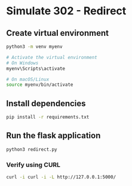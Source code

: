 # Simulate 302 - Redirect

## Create virtual environment

```bash
python3 -m venv myenv

# Activate the virtual environment
# On Windows
myenv\Scripts\activate

# On macOS/Linux
source myenv/bin/activate
```

## Install dependencies

```bash
pip install -r requirements.txt
```

## Run the flask application

```bash
python3 redirect.py
```

### Verify using CURL

```bash
curl -i curl -i -L http://127.0.0.1:5000/
```

